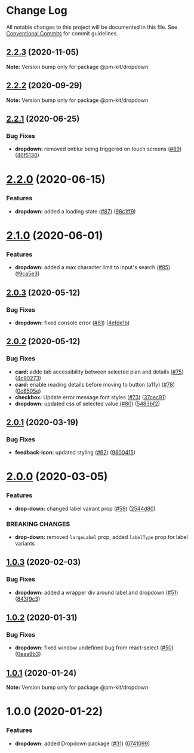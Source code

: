 # Change Log

All notable changes to this project will be documented in this file.
See [Conventional Commits](https://conventionalcommits.org) for commit guidelines.

## [2.2.3](https://github.com/telus/pm-kit/compare/@pm-kit/dropdown@2.2.2...@pm-kit/dropdown@2.2.3) (2020-11-05)

**Note:** Version bump only for package @pm-kit/dropdown





## [2.2.2](https://github.com/telus/pm-kit/compare/@pm-kit/dropdown@2.2.1...@pm-kit/dropdown@2.2.2) (2020-09-29)

**Note:** Version bump only for package @pm-kit/dropdown





## [2.2.1](https://github.com/telus/pm-kit/compare/@pm-kit/dropdown@2.2.0...@pm-kit/dropdown@2.2.1) (2020-06-25)


### Bug Fixes

* **dropdown:** removed onblur being triggered on touch screens ([#89](https://github.com/telus/pm-kit/issues/89)) ([46f5130](https://github.com/telus/pm-kit/commit/46f51304b93c07d0d918e2b2b0e0f908ca913ce7))





# [2.2.0](https://github.com/telus/pm-kit/compare/@pm-kit/dropdown@2.1.0...@pm-kit/dropdown@2.2.0) (2020-06-15)


### Features

* **dropdown:** added a loading state ([#87](https://github.com/telus/pm-kit/issues/87)) ([98c1ff9](https://github.com/telus/pm-kit/commit/98c1ff977b3a01654ac25756703e08179f8adc9d))





# [2.1.0](https://github.com/telus/pm-kit/compare/@pm-kit/dropdown@2.0.3...@pm-kit/dropdown@2.1.0) (2020-06-01)


### Features

* **dropdown:** added a max character limit to input's search ([#85](https://github.com/telus/pm-kit/issues/85)) ([f9ca5e3](https://github.com/telus/pm-kit/commit/f9ca5e3b0d92ec70df8754b03edcca2328af1ecc))





## [2.0.3](https://github.com/telus/pm-kit/compare/@pm-kit/dropdown@2.0.2...@pm-kit/dropdown@2.0.3) (2020-05-12)


### Bug Fixes

* **dropdown:** fixed console error ([#81](https://github.com/telus/pm-kit/issues/81)) ([4efde1b](https://github.com/telus/pm-kit/commit/4efde1b9c53e23c5c744fa4975ee01d6f4652fb5))





## [2.0.2](https://github.com/telus/pm-kit/compare/@pm-kit/dropdown@2.0.1...@pm-kit/dropdown@2.0.2) (2020-05-12)


### Bug Fixes

* **card:** adde tab accessibility between selected plan and details ([#75](https://github.com/telus/pm-kit/issues/75)) ([4c90273](https://github.com/telus/pm-kit/commit/4c9027347b54d1e4e3196f3ed15e545fc69b377d))
* **card:** enable reading details before moving to button (a11y) ([#78](https://github.com/telus/pm-kit/issues/78)) ([0c8505e](https://github.com/telus/pm-kit/commit/0c8505eb67af308c3d8ca82e929fb168aac81f15))
* **checkbox:** Update error message font styles ([#73](https://github.com/telus/pm-kit/issues/73)) ([37cec91](https://github.com/telus/pm-kit/commit/37cec91c91010a8a3e32ddd67ef5e449e17c9ae4))
* **dropdown:** updated css of selected value ([#80](https://github.com/telus/pm-kit/issues/80)) ([5483bf2](https://github.com/telus/pm-kit/commit/5483bf2c91c8c22bd406b174593baff4f4cf4f41))





## [2.0.1](https://github.com/telus/pm-kit/compare/@pm-kit/dropdown@2.0.0...@pm-kit/dropdown@2.0.1) (2020-03-19)


### Bug Fixes

* **feedback-icon:** updated styling  ([#62](https://github.com/telus/pm-kit/issues/62)) ([9800415](https://github.com/telus/pm-kit/commit/980041551fedc99598ba8b1aad4f5045fec4b50e))





# [2.0.0](https://github.com/telus/pm-kit/compare/@pm-kit/dropdown@1.0.3...@pm-kit/dropdown@2.0.0) (2020-03-05)


### Features

* **drop-down:** changed label vairant prop ([#59](https://github.com/telus/pm-kit/issues/59)) ([2544d80](https://github.com/telus/pm-kit/commit/2544d80e732560c0bf99c14b7e1f07995f21eb40))


### BREAKING CHANGES

* **drop-down:** removed `largeLabel` prop, added `labelType` prop for label variants





## [1.0.3](https://github.com/telus/pm-kit/compare/@pm-kit/dropdown@1.0.2...@pm-kit/dropdown@1.0.3) (2020-02-03)


### Bug Fixes

* **dropdown:** added a wrapper div around label and dropdown ([#51](https://github.com/telus/pm-kit/issues/51)) ([843f9c3](https://github.com/telus/pm-kit/commit/843f9c35d5297a8391e7fbd0fd8891028323b98a))





## [1.0.2](https://github.com/telus/pm-kit/compare/@pm-kit/dropdown@1.0.1...@pm-kit/dropdown@1.0.2) (2020-01-31)


### Bug Fixes

* **dropdown:** fixed window undefined bug from react-select ([#50](https://github.com/telus/pm-kit/issues/50)) ([0eaa9b3](https://github.com/telus/pm-kit/commit/0eaa9b35abb76997db39e160814fe9ce1fe1bbb0))





## [1.0.1](https://github.com/telus/pm-kit/compare/@pm-kit/dropdown@1.0.0...@pm-kit/dropdown@1.0.1) (2020-01-24)

**Note:** Version bump only for package @pm-kit/dropdown





# 1.0.0 (2020-01-22)


### Features

* **dropdown:** added Dropdown package ([#31](https://github.com/telus/pm-kit/issues/31)) ([0741099](https://github.com/telus/pm-kit/commit/0741099a74c59f5e0ba6d442b02f67eb22275bfd))
